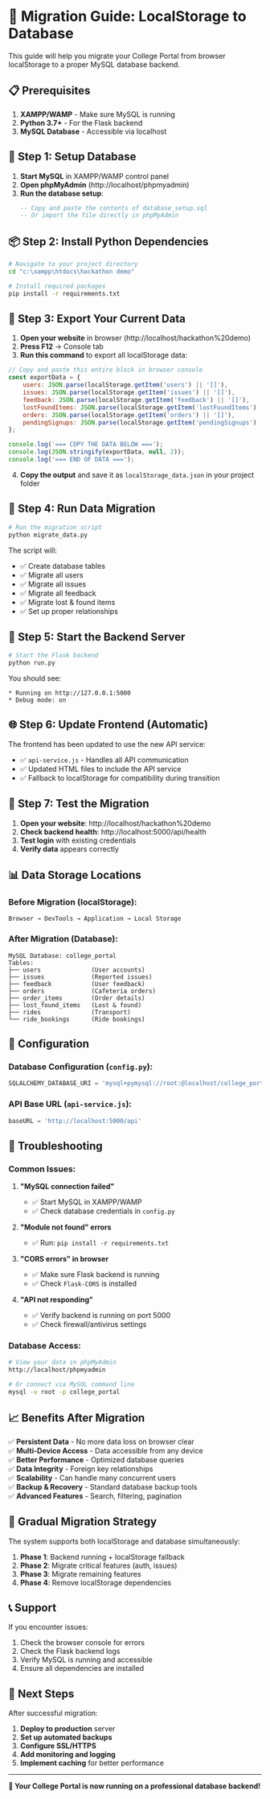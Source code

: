 # 🚀 Migration Guide: LocalStorage to Database

This guide will help you migrate your College Portal from browser localStorage to a proper MySQL database backend.

## 📋 Prerequisites

1. **XAMPP/WAMP** - Make sure MySQL is running
2. **Python 3.7+** - For the Flask backend
3. **MySQL Database** - Accessible via localhost

## 🔧 Step 1: Setup Database

1. **Start MySQL** in XAMPP/WAMP control panel
2. **Open phpMyAdmin** (http://localhost/phpmyadmin)
3. **Run the database setup**:
   ```sql
   -- Copy and paste the contents of database_setup.sql
   -- Or import the file directly in phpMyAdmin
   ```

## 📦 Step 2: Install Python Dependencies

```bash
# Navigate to your project directory
cd "c:\xampp\htdocs\hackathon demo"

# Install required packages
pip install -r requirements.txt
```

## 💾 Step 3: Export Your Current Data

1. **Open your website** in browser (http://localhost/hackathon%20demo)
2. **Press F12** → Console tab
3. **Run this command** to export all localStorage data:

```javascript
// Copy and paste this entire block in browser console
const exportData = {
    users: JSON.parse(localStorage.getItem('users') || '[]'),
    issues: JSON.parse(localStorage.getItem('issues') || '[]'),
    feedback: JSON.parse(localStorage.getItem('feedback') || '[]'),
    lostFoundItems: JSON.parse(localStorage.getItem('lostFoundItems') || '[]'),
    orders: JSON.parse(localStorage.getItem('orders') || '[]'),
    pendingSignups: JSON.parse(localStorage.getItem('pendingSignups') || '[]')
};

console.log('=== COPY THE DATA BELOW ===');
console.log(JSON.stringify(exportData, null, 2));
console.log('=== END OF DATA ===');
```

4. **Copy the output** and save it as `localStorage_data.json` in your project folder

## 🔄 Step 4: Run Data Migration

```bash
# Run the migration script
python migrate_data.py
```

The script will:
- ✅ Create database tables
- ✅ Migrate all users
- ✅ Migrate all issues
- ✅ Migrate all feedback
- ✅ Migrate lost & found items
- ✅ Set up proper relationships

## 🚀 Step 5: Start the Backend Server

```bash
# Start the Flask backend
python run.py
```

You should see:
```
* Running on http://127.0.0.1:5000
* Debug mode: on
```

## 🌐 Step 6: Update Frontend (Automatic)

The frontend has been updated to use the new API service:

- ✅ `api-service.js` - Handles all API communication
- ✅ Updated HTML files to include the API service
- ✅ Fallback to localStorage for compatibility during transition

## 🧪 Step 7: Test the Migration

1. **Open your website**: http://localhost/hackathon%20demo
2. **Check backend health**: http://localhost:5000/api/health
3. **Test login** with existing credentials
4. **Verify data** appears correctly

## 📊 Data Storage Locations

### Before Migration (localStorage):
```
Browser → DevTools → Application → Local Storage
```

### After Migration (Database):
```
MySQL Database: college_portal
Tables:
├── users              (User accounts)
├── issues             (Reported issues)
├── feedback           (User feedback)
├── orders             (Cafeteria orders)
├── order_items        (Order details)
├── lost_found_items   (Lost & found)
├── rides              (Transport)
└── ride_bookings      (Ride bookings)
```

## 🔧 Configuration

### Database Configuration (`config.py`):
```python
SQLALCHEMY_DATABASE_URI = 'mysql+pymysql://root:@localhost/college_portal'
```

### API Base URL (`api-service.js`):
```javascript
baseURL = 'http://localhost:5000/api'
```

## 🚨 Troubleshooting

### Common Issues:

1. **"MySQL connection failed"**
   - ✅ Start MySQL in XAMPP/WAMP
   - ✅ Check database credentials in `config.py`

2. **"Module not found" errors**
   - ✅ Run: `pip install -r requirements.txt`

3. **"CORS errors" in browser**
   - ✅ Make sure Flask backend is running
   - ✅ Check `Flask-CORS` is installed

4. **"API not responding"**
   - ✅ Verify backend is running on port 5000
   - ✅ Check firewall/antivirus settings

### Database Access:
```bash
# View your data in phpMyAdmin
http://localhost/phpmyadmin

# Or connect via MySQL command line
mysql -u root -p college_portal
```

## 📈 Benefits After Migration

✅ **Persistent Data** - No more data loss on browser clear  
✅ **Multi-Device Access** - Data accessible from any device  
✅ **Better Performance** - Optimized database queries  
✅ **Data Integrity** - Foreign key relationships  
✅ **Scalability** - Can handle many concurrent users  
✅ **Backup & Recovery** - Standard database backup tools  
✅ **Advanced Features** - Search, filtering, pagination  

## 🔄 Gradual Migration Strategy

The system supports both localStorage and database simultaneously:

1. **Phase 1**: Backend running + localStorage fallback
2. **Phase 2**: Migrate critical features (auth, issues)
3. **Phase 3**: Migrate remaining features
4. **Phase 4**: Remove localStorage dependencies

## 📞 Support

If you encounter issues:

1. Check the browser console for errors
2. Check the Flask backend logs
3. Verify MySQL is running and accessible
4. Ensure all dependencies are installed

## 🎉 Next Steps

After successful migration:

1. **Deploy to production** server
2. **Set up automated backups**
3. **Configure SSL/HTTPS**
4. **Add monitoring and logging**
5. **Implement caching** for better performance

---

**🚀 Your College Portal is now running on a professional database backend!**
